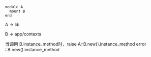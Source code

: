 ```
module A
  mount B
end
```
A -> lib

B -> app/contexts

当调用 B.instance_method时，raise A::B.new().instance_method error  
::B.new().instance_method
